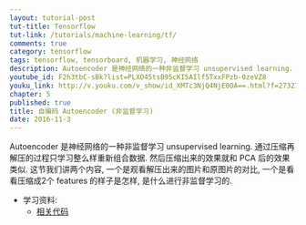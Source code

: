 ```yaml
---
layout: tutorial-post
tut-title: Tensorflow
tut-link: /tutorials/machine-learning/tf/
comments: true
category: tensorflow
tags: tensorflow, tensorboard, 机器学习, 神经网络
description: Autoencoder 是神经网络的一种非监督学习 unsupervised learning. 通过压缩再解压的过程只学习整么样重新组合数据. 然后压缩出来的效果就和 PCA 后的效果类似. 这节我们讲两个内容, 一个是观看解压出来的图片和原图片的对比, 一个是看看压缩成2个 features 的样子是怎样, 是什么进行非监督学习的.
youtube_id: F2h3tbC-sBk?list=PLXO45tsB95cKI5AIlf5TxxFPzb-0zeVZ8
youku_link: http://v.youku.com/v_show/id_XMTc3NjQ4NjE0OA==.html?f=27327189&o=1
chapter: 5
published: true
title: 自编码 Autoencoder (非监督学习)
date: 2016-11-3
---
```


Autoencoder 是神经网络的一种非监督学习 unsupervised learning. 
通过压缩再解压的过程只学习整么样重新组合数据. 
然后压缩出来的效果就和 PCA 后的效果类似. 这节我们讲两个内容, 
一个是观看解压出来的图片和原图片的对比,
一个是看看压缩成2个 features 的样子是怎样, 是什么进行非监督学习的.

* 学习资料:
  * [相关代码](https://github.com/MorvanZhou/tutorials/tree/master/tensorflowTUT/tf21_autoencoder)